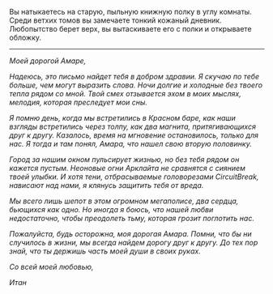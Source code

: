 Вы натыкаетесь на старую, пыльную книжную полку в углу комнаты. Среди ветхих томов вы замечаете тонкий кожаный дневник. Любопытство берет верх, вы вытаскиваете его с полки и открываете обложку.

---

_Моей дорогой Амаре,_

_Надеюсь, это письмо найдет тебя в добром здравии. Я скучаю по тебе больше, чем могут выразить слова. Ночи долгие и холодные без твоего тепла рядом со мной. Твой смех отзывается эхом в моих мыслях, мелодия, которая преследует мои сны._

_Я помню день, когда мы встретились в Красном баре, как наши взгляды встретились через толпу, как два магнита, притягивающихся друг к другу. Казалось, время на мгновение остановилось, только для нас. Я тогда и там понял, Амара, что нашел свою вторую половинку._

_Город за нашим окном пульсирует жизнью, но без тебя рядом он кажется пустым. Неоновые огни Арклайта не сравнятся с сиянием твоей улыбки. И хотя тени, отбрасываемые головорезами CircuitBreak, нависают над нами, я клянусь защитить тебя от вреда._

_Мы всего лишь шепот в этом огромном мегаполисе, два сердца, бьющихся как одно. Но иногда я боюсь, что нашей любви недостаточно, чтобы преодолеть тьму, которая грозит поглотить нас._

_Пожалуйста, будь осторожна, моя дорогая Амара. Помни, что бы ни случилось в жизни, мы всегда найдем дорогу друг к другу. До тех пор знай, что ты держишь часть моей души в своих руках._

_Со всей моей любовью,_

_Итан_
